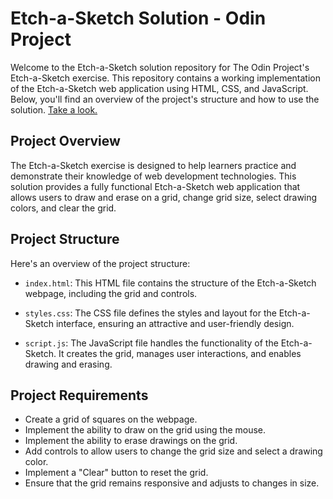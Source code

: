 # Etch-a-Sketch Solution - Odin Project

Welcome to the Etch-a-Sketch solution repository for The Odin Project's Etch-a-Sketch exercise. This repository contains a working implementation of the Etch-a-Sketch web application using HTML, CSS, and JavaScript. Below, you'll find an overview of the project's structure and how to use the solution. [Take a look.](https://selormdev.me/Etch-a-Sketch/)

## Project Overview

The Etch-a-Sketch exercise is designed to help learners practice and demonstrate their knowledge of web development technologies. This solution provides a fully functional Etch-a-Sketch web application that allows users to draw and erase on a grid, change grid size, select drawing colors, and clear the grid.

## Project Structure

Here's an overview of the project structure:

- `index.html`: This HTML file contains the structure of the Etch-a-Sketch webpage, including the grid and controls.

- `styles.css`: The CSS file defines the styles and layout for the Etch-a-Sketch interface, ensuring an attractive and user-friendly design.

- `script.js`: The JavaScript file handles the functionality of the Etch-a-Sketch. It creates the grid, manages user interactions, and enables drawing and erasing.

## Project Requirements

- Create a grid of squares on the webpage.
- Implement the ability to draw on the grid using the mouse.
- Implement the ability to erase drawings on the grid.
- Add controls to allow users to change the grid size and select a drawing color.
- Implement a "Clear" button to reset the grid.
- Ensure that the grid remains responsive and adjusts to changes in size.
